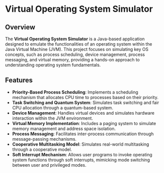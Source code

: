 # Virtual Operating System Simulator

## Overview
The **Virtual Operating System Simulator** is a Java-based application designed to emulate the functionalities of an operating system within the Java Virtual Machine (JVM). This project focuses on simulating key OS concepts, such as process scheduling, device management, process messaging, and virtual memory, providing a hands-on approach to understanding operating system fundamentals.

## Features
- **Priority-Based Process Scheduling**: Implements a scheduling mechanism that allocates CPU time to processes based on their priority.
- **Task Switching and Quantum System**: Simulates task switching and fair CPU allocation through a quantum-based system.
- **Device Management**: Handles virtual devices and simulates hardware interaction within the JVM environment.
- **Virtual Memory Implementation**: Includes a paging system to simulate memory management and address space isolation.
- **Process Messaging**: Facilitates inter-process communication through message-passing mechanisms.
- **Cooperative Multitasking Model**: Simulates real-world multitasking through a cooperative model.
- **Soft Interrupt Mechanism**: Allows user programs to invoke operating system functions through soft interrupts, mimicking mode switching between user and privileged modes.

